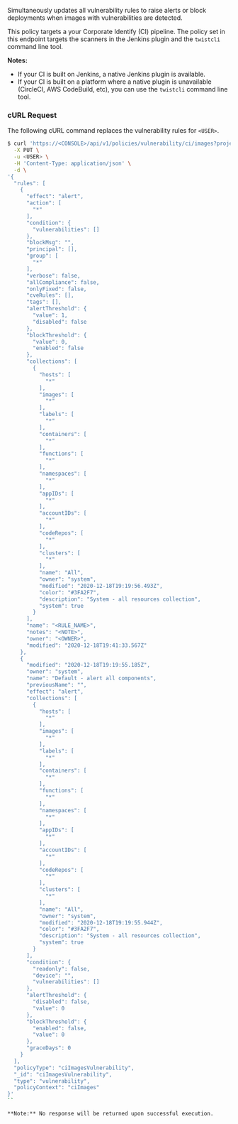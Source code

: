 Simultaneously updates all vulnerability rules to raise alerts or block deployments when images with vulnerabilities are detected.

This policy targets a your Corporate Identify (CI) pipeline. The policy set in this endpoint targets the scanners in the Jenkins plugin and the `twistcli` command line tool.

**Notes:**

* If your CI is built on Jenkins, a native Jenkins plugin is available.
* If your CI is built on a platform where a native plugin is unavailable (CircleCI, AWS CodeBuild, etc), you can use the `twistcli` command line tool.

### cURL Request

The following cURL command replaces the vulnerability rules for `<USER>`.

```bash
$ curl 'https://<CONSOLE>/api/v1/policies/vulnerability/ci/images?project=<PROJECT_NAME>' \
  -X PUT \
  -u <USER> \
  -H 'Content-Type: application/json' \
  -d \
'{
  "rules": [
    {
      "effect": "alert",
      "action": [
        "*"
      ],
      "condition": {
        "vulnerabilities": []
      },
      "blockMsg": "",
      "principal": [],
      "group": [
        "*"
      ],
      "verbose": false,
      "allCompliance": false,
      "onlyFixed": false,
      "cveRules": [],
      "tags": [],
      "alertThreshold": {
        "value": 1,
        "disabled": false
      },
      "blockThreshold": {
        "value": 0,
        "enabled": false
      },
      "collections": [
        {
          "hosts": [
            "*"
          ],
          "images": [
            "*"
          ],
          "labels": [
            "*"
          ],
          "containers": [
            "*"
          ],
          "functions": [
            "*"
          ],
          "namespaces": [
            "*"
          ],
          "appIDs": [
            "*"
          ],
          "accountIDs": [
            "*"
          ],
          "codeRepos": [
            "*"
          ],
          "clusters": [
            "*"
          ],
          "name": "All",
          "owner": "system",
          "modified": "2020-12-18T19:19:56.493Z",
          "color": "#3FA2F7",
          "description": "System - all resources collection",
          "system": true
        }
      ],
      "name": "<RULE_NAME>",
      "notes": "<NOTE>",
      "owner": "<OWNER>",
      "modified": "2020-12-18T19:41:33.567Z"
    },
    {
      "modified": "2020-12-18T19:19:55.185Z",
      "owner": "system",
      "name": "Default - alert all components",
      "previousName": "",
      "effect": "alert",
      "collections": [
        {
          "hosts": [
            "*"
          ],
          "images": [
            "*"
          ],
          "labels": [
            "*"
          ],
          "containers": [
            "*"
          ],
          "functions": [
            "*"
          ],
          "namespaces": [
            "*"
          ],
          "appIDs": [
            "*"
          ],
          "accountIDs": [
            "*"
          ],
          "codeRepos": [
            "*"
          ],
          "clusters": [
            "*"
          ],
          "name": "All",
          "owner": "system",
          "modified": "2020-12-18T19:19:55.944Z",
          "color": "#3FA2F7",
          "description": "System - all resources collection",
          "system": true
        }
      ],
      "condition": {
        "readonly": false,
        "device": "",
        "vulnerabilities": []
      },
      "alertThreshold": {
        "disabled": false,
        "value": 0
      },
      "blockThreshold": {
        "enabled": false,
        "value": 0
      },
      "graceDays": 0
    }
  ],
  "policyType": "ciImagesVulnerability",
  "_id": "ciImagesVulnerability",
  "type": "vulnerability",
  "policyContext": "ciImages"
}'
``

**Note:** No response will be returned upon successful execution.

